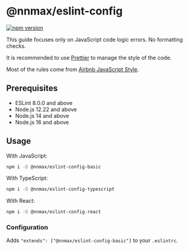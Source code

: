 # @nnmax/eslint-config

[![npm version](https://badge.fury.io/js/@nnmax%2Feslint-config-basic.svg)](https://badge.fury.io/js/@nnmax%2Feslint-config-basic)

This guide focuses only on JavaScript code logic errors. No formatting checks.

It is recommended to use [Prettier](https://github.com/prettier/prettier) to manage the style of the code.

Most of the rules come from [Airbnb JavaScript Style](https://github.com/airbnb/javascript).

## Prerequisites

- ESLint 8.0.0 and above
- Node.js 12.22 and above
- Node.js 14 and above
- Node.js 16 and above

## Usage

With JavaScript:

```bash
npm i -D @nnmax/eslint-config-basic
```

With TypeScript:

```bash
npm i -D @nnmax/eslint-config-typescript
```

With React:

```bash
npm i -D @nnmax/eslint-config-react
```

### Configuration

Adds `"extends": ["@nnmax/eslint-config-basic"]` to your `.eslintrc`.
